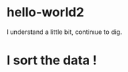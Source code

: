 # hello-world2
I understand a little bit, continıue to dig.

I sort the data !
=========================
